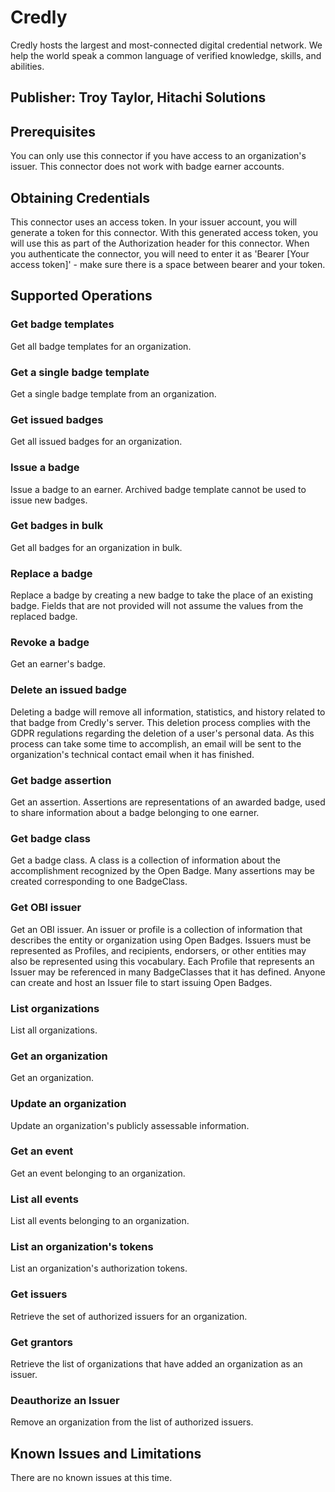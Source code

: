 # Credly
Credly hosts the largest and most-connected digital credential network. We help the world speak a common language of verified knowledge, skills, and abilities.

## Publisher: Troy Taylor, Hitachi Solutions

## Prerequisites
You can only use this connector if you have access to an organization's issuer. This connector does not work with badge earner accounts.

## Obtaining Credentials
This connector uses an access token. In your issuer account, you will generate a token for this connector. With this generated access token, you will use this as part of the Authorization header for this connector. When you authenticate the connector, you will need to enter it as 'Bearer [Your access token]' - make sure there is a space between bearer and your token.

## Supported Operations
### Get badge templates
Get all badge templates for an organization.
### Get a single badge template
Get a single badge template from an organization.
### Get issued badges
Get all issued badges for an organization.
### Issue a badge
Issue a badge to an earner. Archived badge template cannot be used to issue new badges.
### Get badges in bulk
Get all badges for an organization in bulk.
### Replace a badge
Replace a badge by creating a new badge to take the place of an existing badge. Fields that are not provided will not assume the values from the replaced badge.
### Revoke a badge
Get an earner's badge.
### Delete an issued badge
Deleting a badge will remove all information, statistics, and history related to that badge from Credly's server. This deletion process complies with the GDPR regulations regarding the deletion of a user's personal data. As this process can take some time to accomplish, an email will be sent to the organization's technical contact email when it has finished.
### Get badge assertion
Get an assertion. Assertions are representations of an awarded badge, used to share information about a badge belonging to one earner.
### Get badge class
Get a badge class. A class is a collection of information about the accomplishment recognized by the Open Badge. Many assertions may be created corresponding to one BadgeClass.
### Get OBI issuer
Get an OBI issuer. An issuer or profile is a collection of information that describes the entity or organization using Open Badges. Issuers must be represented as Profiles, and recipients, endorsers, or other entities may also be represented using this vocabulary. Each Profile that represents an Issuer may be referenced in many BadgeClasses that it has defined. Anyone can create and host an Issuer file to start issuing Open Badges.
### List organizations
List all organizations.
### Get an organization
Get an organization.
### Update an organization
Update an organization's publicly assessable information.
### Get an event
Get an event belonging to an organization.
### List all events
List all events belonging to an organization.
### List an organization's tokens
List an organization's authorization tokens.
### Get issuers
Retrieve the set of authorized issuers for an organization.
### Get grantors
Retrieve the list of organizations that have added an organization as an issuer.
### Deauthorize an Issuer
Remove an organization from the list of authorized issuers.

## Known Issues and Limitations
There are no known issues at this time.
